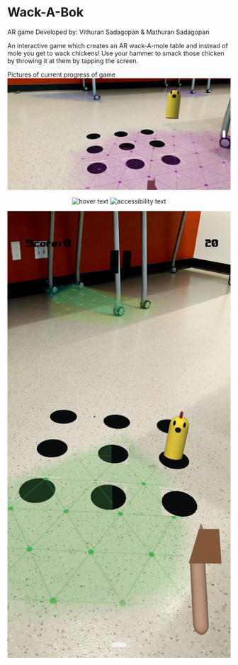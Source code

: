 # Wack-A-Bok
AR game
Developed by: Vithuran Sadagopan &  Mathuran Sadagopan 


An interactive game which creates an AR wack-A-mole table and instead of mole you get to wack chickens!
Use your hammer to smack those chicken by throwing it at them by tapping the screen.

Pictures of current progress of game
![AR](https://github.com/Vithop/Wack-A-Bok/blob/master2/Screenshot_20181114-111823.png) 

<p align="center">
  <img src="https://github.com/Vithop/Wack-A-Bok/blob/master2/Screenshot_20181114-111958.pn" width="350" title="hover text">
  <img src="(https://github.com/Vithop/Wack-A-Bok/blob/master2/Screenshot_20181114-111958.pn" width="350" alt="accessibility text">
</p>


![AR](https://github.com/Vithop/Wack-A-Bok/blob/master2/Screenshot_20181114-112031.png) 

